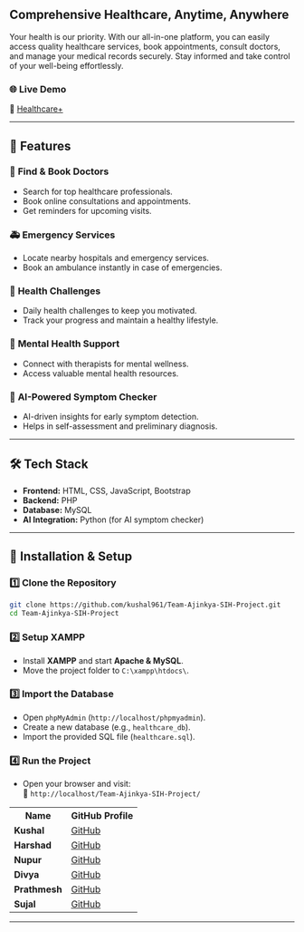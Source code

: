 ## **Comprehensive Healthcare, Anytime, Anywhere**  
Your health is our priority. With our all-in-one platform, you can easily access quality healthcare services, book appointments, consult doctors, and manage your medical records securely. Stay informed and take control of your well-being effortlessly.  

### **🌐 Live Demo**  
🔗 [Healthcare+](http://healthcareplus.infinityfreeapp.com/)  

---

## **🚀 Features**  

### 🏥 **Find & Book Doctors**  
- Search for top healthcare professionals.  
- Book online consultations and appointments.  
- Get reminders for upcoming visits.  

### 🚑 **Emergency Services**  
- Locate nearby hospitals and emergency services.  
- Book an ambulance instantly in case of emergencies.  

### 💪 **Health Challenges**  
- Daily health challenges to keep you motivated.  
- Track your progress and maintain a healthy lifestyle.  

### 🧠 **Mental Health Support**  
- Connect with therapists for mental wellness.  
- Access valuable mental health resources.  

### 🤖 **AI-Powered Symptom Checker**  
- AI-driven insights for early symptom detection.  
- Helps in self-assessment and preliminary diagnosis.  



---

## **🛠️ Tech Stack**  
- **Frontend:** HTML, CSS, JavaScript, Bootstrap  
- **Backend:** PHP  
- **Database:** MySQL  
- **AI Integration:** Python (for AI symptom checker)  

---

## **📌 Installation & Setup**  

### **1️⃣ Clone the Repository**  
```bash
git clone https://github.com/kushal961/Team-Ajinkya-SIH-Project.git
cd Team-Ajinkya-SIH-Project
```

### **2️⃣ Setup XAMPP**  
- Install **XAMPP** and start **Apache & MySQL**.  
- Move the project folder to `C:\xampp\htdocs\`.  

### **3️⃣ Import the Database**  
- Open `phpMyAdmin` (`http://localhost/phpmyadmin`).  
- Create a new database (e.g., `healthcare_db`).  
- Import the provided SQL file (`healthcare.sql`).  

### **4️⃣ Run the Project**  
- Open your browser and visit:  
  🔗 `http://localhost/Team-Ajinkya-SIH-Project/`
<table>
  <tr>
    <th>Name</th>
    <th>GitHub Profile</th>
  </tr>
  <tr>
    <td><b>Kushal</b></td>
    <td><a href="https://github.com/kushal961">GitHub</a></td>
  </tr>
  <tr>
    <td><b>Harshad</b></td>
    <td><a href="https://github.com/harshadSH ">GitHub</a></td>
  </tr>
  <tr>
    <td><b>Nupur</b></td>
    <td><a href="#">GitHub</a></td>
  </tr>
  <tr>
    <td><b>Divya</b></td>
    <td><a href="https://github.com/DIWAYA">GitHub</a></td>
  </tr>
  <tr>
    <td><b>Prathmesh</b></td>
    <td><a href="https://github.com/prathamesh3245">GitHub</a></td>
  </tr>
<tr>
    <td><b>Sujal</b></td>
    <td><a href="https://github.com/Sujalg34 ">GitHub</a></td>
  </tr>
  
</table>




---




